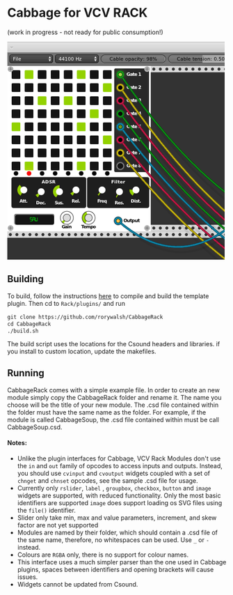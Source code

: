 # Cabbage for VCV RACK 
(work in progress - not ready for public consumption!)

![sample screenshot](https://github.com/rorywalsh/CabbageRack/blob/master/example.gif)

## Building 

To build, follow the instructions [here](https://vcvrack.com/manual/PluginDevelopmentTutorial.html) to compile and build the template plugin. Then cd to `Rack/plugins/` and run 

```
git clone https://github.com/rorywalsh/CabbageRack
cd CabbageRack
./build.sh
```

The build script uses the locations for the Csound headers and libraries. if you install to custom location, update the makefiles.  

## Running
CabbageRack comes with a simple example file. In order to create an new module simply copy the CabbageRack folder and rename it. The name you choose will be the title of your new module. The .csd file contained within the folder must have the same name as the folder. For example, if the module is called CabbageSoup, the .csd file contained within must be call CabbageSoup.csd.  

#### Notes:
- Unlike the plugin interfaces for Cabbage, VCV Rack Modules don't use the `in` and `out` family of opcodes to access inputs and outputs. Instead, you should use `cvinput` and `cvoutput` widgets coupled with a set of `chnget` and `chnset` opcodes, see the sample .csd file for usage. 
- Currently only `rslider`, `label` , `groupbox`, `checkbox`, `button` and `image` widgets are supported, with reduced functionality. Only the most basic identifiers are supported `image` does support loading os SVG files using the `file()` identifier.  
- Slider only take min, max and value parameters, increment, and skew factor are not yet supported
- Modules are named by their folder, which should contain a .csd file of the same name, therefore, no whitespaces can be used. Use `_` or `-` instead.  
- Colours are `RGBA` only, there is no support for colour names. 
- This interface uses a much simpler parser than the one used in Cabbage plugins, spaces between identifiers and opening brackets will cause issues.  
- Widgets cannot be updated from Csound. 
